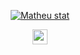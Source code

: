 <p align="center">
  <a href="https://github.com/Mathue042" class="rich-diff-level-one">
    <img src="https://github-readme-stats.vercel.app/api?username=puf17640&title_color=333&text_color=777" alt="Matheu stat" >
  </a>
</p>

<p align="center">
  <a href="https://dev.to/puf17640">
    <img src="https://svgur.com/i/TKs.svg" width="24px"/>
  </a>
 
